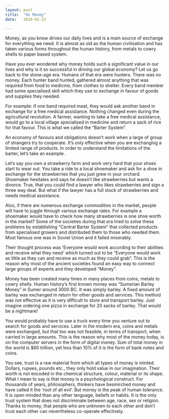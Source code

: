 ```yaml
---
layout: post
title:  "On Money"
date:   2020-02-22

---
```


Money, as you know drives our daily lives and is a main source of exchange for
everything we need. It is almost as old as the human civilisation and has taken
various forms throughout the human history, from metals to cowry shells to
paper based system.


Have you ever wondered why money holds such a significant value in our lives
and why is it so successful in driving our global economy?  Let us go back to
the stone-age era.  Humans of that era were hunters. There was no money. Each
hunter band hunted, gathered almost anything that was required from food to
medicine, from clothes to shelter. Every band member had some specialised skill
which they use to exchange in favour of goods and supplies they needed.


For example: if one band required meat, they would ask another band in exchange
for a free medical assistance. Nothing changed even during the agricultural
revolution. A farmer, wanting to take a free medical assistance, would go to a
local village specialised in medicine and return a sack of rice for that
favour. This is what we called the “Barter System”.


An economy of favours and obligations doesn’t work when a large of group of
strangers try to cooperate. It’s only effective when you are exchanging a
limited range of products. In order to understand the limitations of the
barter, let’s take an example.


Let’s say you own a strawberry farm and work very hard that your shoes start to
wear out. You take a ride to a local shoemaker and ask for a shoe in exchange
for the strawberries that you just grew in your orchard. Shoemaker hesitates
and says he doesn’t like strawberries but wants a divorce. True, that you could
find a lawyer who likes strawberries and sign a three way deal. But what if the
lawyer has a full stock of strawberries and needs medical assistance.


Also, if there are numerous exchange commodities in the market, people will
have to juggle through various exchange rates. For example a shoemaker would
have to check how many strawberries is one shoe worth in the market?  Some of
the societies during that era tried to solve these problems by establishing
“Central Barter System” that collected products from specialised growers and
distributed them to those who needed them. Most famous one was in Soviet Union
and it failed miserably.


Their thought process was ‘Everyone would work according to their abilities and
receive what they need’ which turned out to be “Everyone would work as little
as they can and receive as much as they could grab”. This is the reason why
most of the ancient societies found an easy way to connect large groups of
experts and they developed “Money”.


Money has been created many times in many places from coins, metals to cowry
shells. Human history’s first known money was “Sumerian Barley Money” in Sumer
around 3000 BC. It was simply barley. A fixed amount of barley was exchanged in
return for other goods and services. This method was not effective as it is
very difficult to store and transport barley. Just imagine ordering one pizza
in exchange for 20 sacks of barley. That would be a nightmare!


You would probably have to use a truck every time you venture out to search for
goods and services. Later in the modern era, coins and metals were exchanged,
but that too was not feasible, in terms of transport, when carried in large
amounts. This is the reason why most of the money today, is on the computer
servers in the form of digital money. Sum of total money in the world is $60
trillion, yet less than 10% of it is the form of bank notes and coins.


You see, trust is a raw material from which all types of money is minted.
Dollars, rupees, pounds etc., they only hold value in our imagination. Their
worth is not encoded in the chemical structure, colour, material or its shape.
What I mean to say is that money is a psychological construct. For thousands of
years, philosophers, thinkers have besmirched money and have called it the
‘root of all evil’. But money is the peak of human tolerance. It is open minded
than any other language, beliefs or habits. It is the only trust system that
does not discriminate between age, race, sex or religion. Thanks to money, that
people who are unknown to each other and don’t trust each other can
nevertheless co-operate effectively.
